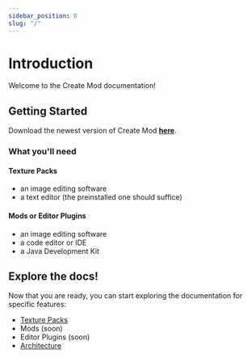 ```yaml
---
sidebar_position: 0
slug: "/"
---
```


# Introduction

Welcome to the Create Mod documentation!

## Getting Started

Download the newest version of Create Mod **[here](https://createmod.io/download)**.

### What you'll need

#### Texture Packs
- an image editing software
- a text editor (the preinstalled one should suffice)

#### Mods or Editor Plugins
- an image editing software
- a code editor or IDE
- a Java Development Kit

## Explore the docs!

Now that you are ready, you can start exploring the documentation for specific features:

- [Texture Packs](/category/texture-packs)
- Mods (soon)
- Editor Plugins (soon)
- [Architecture](/category/architecture)